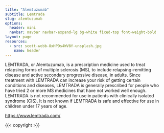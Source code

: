 ```yaml
---
title: "Alemtuzumab"
subtitle: Lemtrada
slug: alemtuzumab
options:
  header: mini
  navbar: navbar navbar-expand-lg bg-white fixed-top font-weight-bold
layout: page 
resources:
  - src: scott-webb-OxHPDs4WV8Y-unsplash.jpg
    name: header
---
```


<div class="col-md-10 mx-auto">


LEMTRADA, or Alemtuzumab, is a prescription medicine used to treat relapsing forms of multiple sclerosis (MS), to include relapsing-remitting disease and active secondary progressive disease, in adults. Since treatment with LEMTRADA can increase your risk of getting certain conditions and diseases, LEMTRADA is generally prescribed for people who have tried 2 or more MS medicines that have not worked well enough. LEMTRADA is not recommended for use in patients with clinically isolated syndrome (CIS). It is not known if LEMTRADA is safe and effective for use in children under 17 years of age.

<https://www.lemtrada.com/>

</div>

<div class="col-md-6 mx-auto">
{{< copyright >}}
</div>